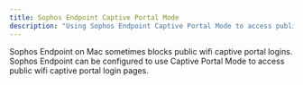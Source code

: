 ```yaml
---
title: Sophos Endpoint Captive Portal Mode
description: "Using Sophos Endpoint Captive Portal Mode to access public wifi captive portal login pages"
---
```


Sophos Endpoint on Mac sometimes blocks public wifi captive portal logins. Sophos Endpoint can be configured to use Captive Portal Mode to access public wifi captive portal login pages.
